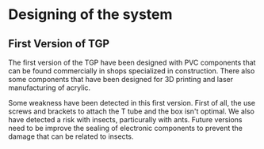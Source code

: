 # Designing of the system

## First Version of TGP

The first version of the TGP have been designed with PVC components that can be found commercially in shops specialized in construction. There also some
components that have been designed for 3D printing and laser manufacturing of acrylic. 

Some weakness have been detected in this first version. First of all, the use screws and brackets to attach the T tube and the box isn't optimal. We also 
have detected a risk with insects, particurally with ants. Future versions need to be improve the sealing of electronic components to prevent the damage that can 
be related to insects.  
